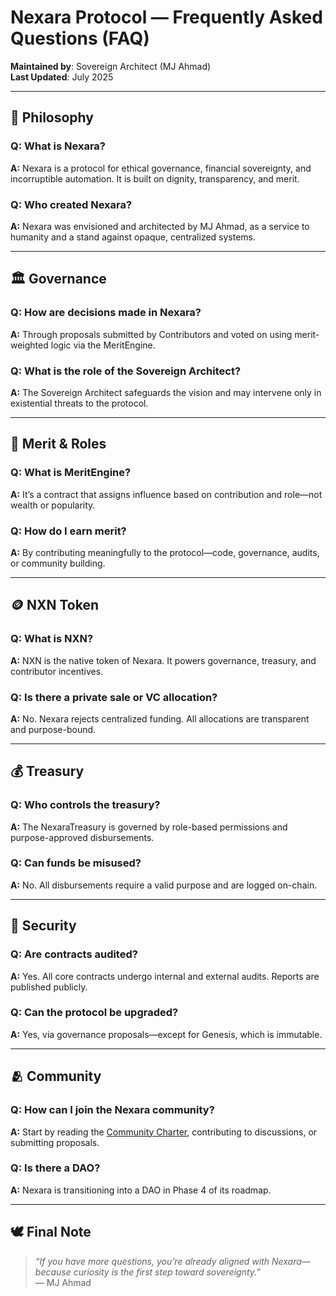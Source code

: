 # Nexara Protocol — Frequently Asked Questions (FAQ)

**Maintained by**: Sovereign Architect (MJ Ahmad)  
**Last Updated**: July 2025

---

## 🧠 Philosophy

### Q: What is Nexara?

**A:** Nexara is a protocol for ethical governance, financial sovereignty, and incorruptible automation. It is built on dignity, transparency, and merit.

### Q: Who created Nexara?

**A:** Nexara was envisioned and architected by MJ Ahmad, as a service to humanity and a stand against opaque, centralized systems.

---

## 🏛️ Governance

### Q: How are decisions made in Nexara?

**A:** Through proposals submitted by Contributors and voted on using merit-weighted logic via the MeritEngine.

### Q: What is the role of the Sovereign Architect?

**A:** The Sovereign Architect safeguards the vision and may intervene only in existential threats to the protocol.

---

## 🧬 Merit & Roles

### Q: What is MeritEngine?

**A:** It’s a contract that assigns influence based on contribution and role—not wealth or popularity.

### Q: How do I earn merit?

**A:** By contributing meaningfully to the protocol—code, governance, audits, or community building.

---

## 🪙 NXN Token

### Q: What is NXN?

**A:** NXN is the native token of Nexara. It powers governance, treasury, and contributor incentives.

### Q: Is there a private sale or VC allocation?

**A:** No. Nexara rejects centralized funding. All allocations are transparent and purpose-bound.

---

## 💰 Treasury

### Q: Who controls the treasury?

**A:** The NexaraTreasury is governed by role-based permissions and purpose-approved disbursements.

### Q: Can funds be misused?

**A:** No. All disbursements require a valid purpose and are logged on-chain.

---

## 🔐 Security

### Q: Are contracts audited?

**A:** Yes. All core contracts undergo internal and external audits. Reports are published publicly.

### Q: Can the protocol be upgraded?

**A:** Yes, via governance proposals—except for Genesis, which is immutable.

---

## 🫂 Community

### Q: How can I join the Nexara community?

**A:** Start by reading the [Community Charter](community-charter.md), contributing to discussions, or submitting proposals.

### Q: Is there a DAO?

**A:** Nexara is transitioning into a DAO in Phase 4 of its roadmap.

---

## 🕊️ Final Note

> _“If you have more questions, you’re already aligned with Nexara—because curiosity is the first step toward sovereignty.”_  
> — MJ Ahmad
